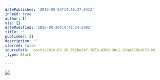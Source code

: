 ```yaml
---
datePublished: '2016-08-26T14:46:27.041Z'
inFeed: true
author: []
via: {}
dateModified: '2016-08-26T14:42:54.098Z'
title: ''
publisher: {}
description: ''
starred: false
sourcePath: _posts/2016-08-26-362be84f-7650-436d-90c2-97ae67dccb39.md
_type: Blurb

---
```

![](https://the-grid-user-content.s3-us-west-2.amazonaws.com/422e709c-3f3e-44de-ad33-172d717bc13d.jpg)